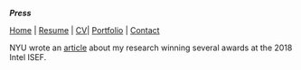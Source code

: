 ***Press***

[Home](suhacker1.github.io) | [Resume](https://sshussain.me/SH_Resume.pdf) | [CV](https://sshussain.me/SH_CV.pdf)| [Portfolio](suhacker1.github.io/portfolio) | 
[Contact](suhacker1.github.io/contact)

NYU wrote an [article](https://bit.ly/2K2XKXI) about my research winning several awards at the 2018 Intel ISEF.
